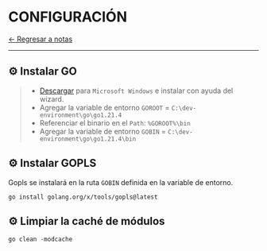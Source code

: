 # CONFIGURACIÓN

[← Regresar a notas](../../README.md) <br>

----

## ⚙️ Instalar GO
> - [Descargar](https://go.dev/dl/) para `Microsoft Windows` e instalar con ayuda del wizard.
> - Agregar la variable de entorno `GOROOT` = `C:\dev-environment\go\go1.21.4`
> - Referenciar el binario en el `Path`: `%GOROOT%\bin`
> - Agregar la variable de entorno `GOBIN` = `C:\dev-environment\go\go1.21.4\bin`

## ⚙️ Instalar GOPLS
Gopls se instalará en la ruta `GOBIN` definida en la variable de entorno.
```shell
go install golang.org/x/tools/gopls@latest
```

## ⚙️ Limpiar la caché de módulos
```shell
go clean -modcache
```